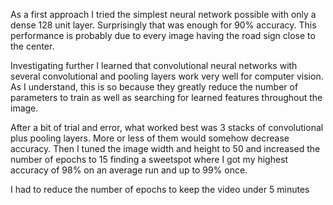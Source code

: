 As a first approach I tried the simplest neural network possible with only a dense 128 unit layer. Surprisingly that was enough for 90% accuracy. This performance is probably due to every image having the road sign close to the center. 

Investigating further I learned that convolutional neural networks with several convolutional and pooling layers work very well for computer vision. As I understand, this is so because they greatly reduce the number of parameters to train as well as searching for learned features throughout the image.

After a bit of trial and error, what worked best was 3 stacks of convolutional plus pooling layers. More or less of them would somehow decrease accuracy. Then I tuned the image width and height to 50 and increased the number of epochs to 15 finding a sweetspot where I got my highest accuracy of 98% on an average run and up to 99% once.

I had to reduce the number of epochs to keep the video under 5 minutes